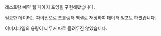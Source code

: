 레스토랑 예약 웹 페이지 포잉을 구현해봤습니다.

필요한 데이터는 파이썬으로 크롤링해 엑셀로 저장하여 데이터 임포트 하였습니다.

이미지파일의 용량이 너무커 따로 올려두진 않았습니다.
